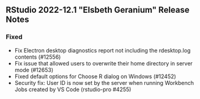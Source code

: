 
## RStudio 2022-12.1 "Elsbeth Geranium" Release Notes

### Fixed

- Fix Electron desktop diagnostics report not including the rdesktop.log contents (#12556)
- Fix issue that allowed users to overwrite their home directory in server mode (#12653)
- Fixed default options for Choose R dialog on Windows (#12452)
- Security fix: User ID is now set by the server when running Workbench Jobs created by VS Code (rstudio-pro #4255)
